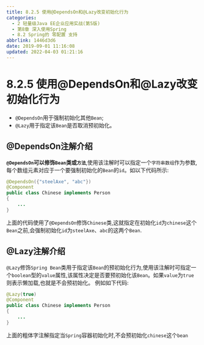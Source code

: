 ```yaml
---
title: 8.2.5 使用@DependsOn和@Lazy改变初始化行为
categories: 
  - 2 轻量级Java EE企业应用实战(第5版)
  - 第8章 深入使用Spring
  - 8.2 Spring的 零配置 支持
abbrlink: 1446d3d6
date: 2019-09-01 11:16:08
updated: 2022-04-03 01:21:16
---
```

# 8.2.5 使用@DependsOn和@Lazy改变初始化行为 #
- `@DependsOn`用于强制初始化其他`Bean`;
- `@Lazy`用于指定该`Bean`是否取消预初始化。

## @DependsOn注解介绍 ##
**`@DependsOn`可以修饰`Bean`类或`方法`**,使用该注解时可以指定一个`字符串数组`作为参数,每个数组元素对应于一个要强制初始化的`Bean`的`id`。如以下代码所示:
```java
@DependsOn({"steelAxe", "abc"})
@Component
public class Chinese implements Person
{
    ...
}
```
上面的代码使用了`@DependsOn`修饰`Chinese`类,这就指定在初始化`id`为`chinese`这个`Bean`之前,会强制初始化`id`为`steelAxe`、`abc`的这两个`Bean`.
## @Lazy注解介绍 ##
`@Lazy`修饰`Spring Bean`类用于指定该`Bean`的预初始化行为,使用该注解时可指定一个`boolean`型的`value`属性,该属性决定是否要预初始化该`Bean`。如果`value`为`true`则表示懒加载,也就是不会预初始化。
例如如下代码:
```java
@Lazy(true)
@Component
public class Chinese implements Person
{
    ...
}
```
上面的粗体字注解指定当`Spring`容器初始化时,不会预初始化`chinese`这个`bean`


